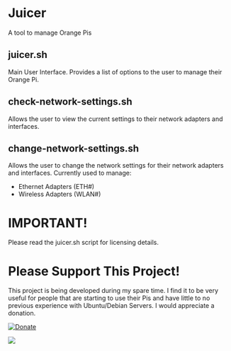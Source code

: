# Juicer
A tool to manage Orange Pis

## juicer.sh

Main User Interface.  Provides a list of options to the user to manage their Orange Pi.

## check-network-settings.sh

Allows the user to view the current settings to their network adapters and interfaces.

## change-network-settings.sh

Allows the user to change the network settings for their network adapters and interfaces.
Currently used to manage:
  * Ethernet Adapters (ETH#)
  * Wireless Adapters (WLAN#)

# IMPORTANT!

Please read the juicer.sh script for licensing details.

# Please Support This Project!

This project is being developed during my spare time.  I find it to be very useful for people that are starting to use their Pis and have little to no previous experience with Ubuntu/Debian Servers.  I would appreciate a donation.


[![Donate](https://www.paypal.com/en_US/i/scr/pixel.gif)](https://www.paypal.com/cgi-bin/webscr?cmd=_s-xclick&hosted_button_id=WNQLLY89JSPBN)

[![](https://www.paypalobjects.com/en_US/i/btn/btn_donateCC_LG.gif)](https://www.paypal.com/cgi-bin/webscr?cmd=_s-xclick&hosted_button_id=WNQLLY89JSPBN)
